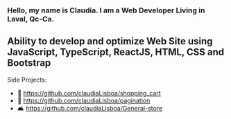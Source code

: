 ### Hello, my name is Claudia. I am a Web Developer Living in Laval, Qc-Ca.

## Ability to develop and optimize Web Site using JavaScript, TypeScript, ReactJS, HTML, CSS and Bootstrap

Side Projects:

- 🛒 https://github.com/claudiaLisboa/shopping_cart
- 📑 https://github.com/claudiaLisboa/pagination
- 🛋️ https://github.com/claudiaLisboa/General-store

